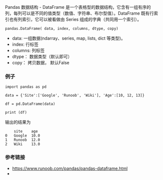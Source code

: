 Pandas 数据结构 - DataFrame 是一个表格型的数据结构，它含有一组有序的列，每列可以是不同的值类型（数值、字符串、布尔型值）。DataFrame 既有行索引也有列索引，它可以被看做由 Series 组成的字典（共同用一个索引）。
```
pandas.DataFrame( data, index, columns, dtype, copy)
```
+ data: 一组数据(ndarray、series, map, lists, dict 等类型)。
+ index: 行标签
+ columns: 列标签
+ dtype： 数据类型（默认即可）
+ copy： 拷贝数据， 默认False

### 例子
```
import pandas as pd

data = {'Site':['Google', 'Runoob', 'Wiki'], 'Age':[10, 12, 13]}

df = pd.DataFrame(data)

print (df)
```
输出的结果为
```
    site    age
0   Google  10.0
1   Runoob  12.0
2   Wiki    13.0
```

### 参考链接
+ https://www.runoob.com/pandas/pandas-dataframe.html
+ 
